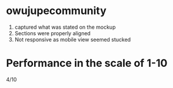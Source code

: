 # owujupecommunity
1. captured what was stated on the mockup
2. Sections were properly aligned
3. Not responsive as mobile view seemed stucked

# Performance in the scale of 1-10
4/10